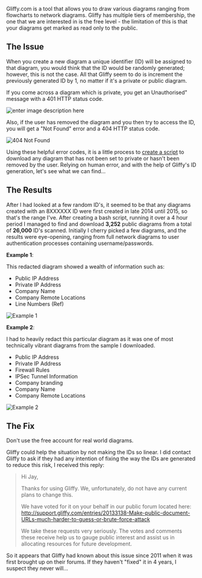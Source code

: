 Gliffy.com is a tool that allows you to draw various diagrams ranging from flowcharts to network diagrams. Gliffy has multiple tiers of membership, the one that we are interested in is the free level - the limitation of this is that your diagrams get marked as read only to the public.

<!--more-->

## The Issue

When you create a new diagram a unique identifier (ID) will be assigned to that diagram, you would think that the ID would be randomly generated; however, this is not the case. All that Gliffy seem to do is increment the previously generated ID by 1, no matter if it's a private or public diagram. 

If you come across a diagram which is private, you get an Unauthorised" message with a 401 HTTP status code.

![enter image description here](http://i.imgur.com/nCkfRGm.png)

Also, if the user has removed the diagram and you then try to access the ID, you will get a "Not Found" error and a 404 HTTP status code.

![404 Not Found](http://i.imgur.com/Lqfx02d.png)

Using these helpful error codes, it is a little process to [create a script](http://fpaste.org/251177/38639697/) to download any diagram that has not been set to private or hasn't been removed by the user. Relying on human error, and with the help of Gliffy's ID generation, let's see what we can find...

## The Results

After I had looked at a few random ID's, it seemed to be that any diagrams created with an 8XXXXXX ID were first created in late 2014 until 2015, so that's the range I've. After creating a bash script, running it over a 4 hour period I managed to find and download **3,252** public diagrams from a total of **26,000** ID's scanned. Initially I cherry picked a few diagrams, and the results were eye-opening, ranging from full network diagrams to user authentication processes containing username/passwords.

**Example 1**:

This redacted diagram showed a wealth of information such as:

 - Public IP Address
 - Private IP Address
 - Company Name
 - Company Remote Locations
 - Line Numbers (Ref)

![Example 1](http://i.imgur.com/7vTNH1I.png)

**Example 2**:

I had to heavily redact this particular diagram as it was one of most technically vibrant diagrams from the sample I downloaded.

 - Public IP Address
 - Private IP Address
 - Firewall Rules
 - IPSec Tunnel Information
 - Company branding
 - Company Name
 - Company Remote Locations


![Example 2](http://i.imgur.com/IK8xAXr.png)


## The Fix

Don't use the free account for real world diagrams.

Gliffy could help the situation by not making the IDs so linear. I did contact Gliffy to ask if they had any intention of fixing the way the IDs are generated to reduce this risk, I received this reply:

> Hi Jay,
>
> Thanks for using Gliffy. We, unfortunately, do not have any current
> plans to change this.
>
> We have voted for it on your behalf in our public forum located here:
> http://support.gliffy.com/entries/20133138-Make-public-document-URLs-much-harder-to-guess-or-brute-force-attack
>
> We take these requests very seriously. The votes and comments these
> receive help us to gauge public interest and assist us in allocating
> resources for future development.
>

So it appears that Gliffy had known about this issue since 2011 when it was first brought up on their forums. If they haven't "fixed" it in 4 years, I suspect they never will...
